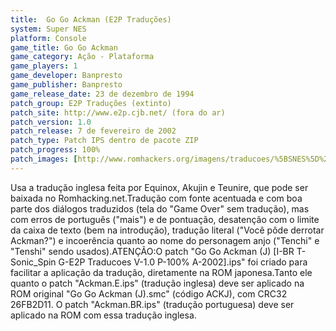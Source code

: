```yaml
---
title:  Go Go Ackman (E2P Traduções)
system: Super NES
platform: Console
game_title: Go Go Ackman
game_category: Ação - Plataforma
game_players: 1
game_developer: Banpresto
game_publisher: Banpresto
game_release_date: 23 de dezembro de 1994
patch_group: E2P Traduções (extinto)
patch_site: http://www.e2p.cjb.net/ (fora do ar)
patch_version: 1.0
patch_release: 7 de fevereiro de 2002
patch_type: Patch IPS dentro de pacote ZIP
patch_progress: 100%
patch_images: [http://www.romhackers.org/imagens/traducoes/%5BSNES%5D%20Go%20Go%20Ackman%20-%20E2P%20Traducoes%20-%201.png,http://www.romhackers.org/imagens/traducoes/%5BSNES%5D%20Go%20Go%20Ackman%20-%20E2P%20Traducoes%20-%202.png,http://www.romhackers.org/imagens/traducoes/%5BSNES%5D%20Go%20Go%20Ackman%20-%20E2P%20Traducoes%20-%203.png]
---
```

Usa a tradução inglesa feita por Equinox, Akujin e Teunire, que pode ser baixada no Romhacking.net.Tradução com fonte acentuada e com boa parte dos diálogos traduzidos (tela do "Game Over" sem tradução), mas com erros de português ("mais") e de pontuação, desatenção com o limite da caixa de texto (bem na introdução), tradução literal ("Você pôde derrotar Ackman?") e incoerência quanto ao nome do personagem anjo ("Tenchi" e "Tenshi" sendo usados).ATENÇÃO:O patch "Go Go Ackman (J) [I-BR T-Sonic_Spin G-E2P Traducoes V-1.0 P-100% A-2002].ips" foi criado para facilitar a aplicação da tradução, diretamente na ROM japonesa.Tanto ele quanto o patch "Ackman.E.ips" (tradução inglesa) deve ser aplicado na ROM original "Go Go Ackman (J).smc" (código ACKJ), com CRC32 26FB2D11. O patch "Ackman.BR.ips" (tradução portuguesa) deve ser aplicado na ROM com essa tradução inglesa.